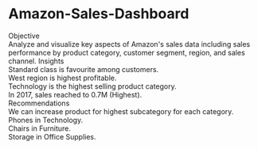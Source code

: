 # Amazon-Sales-Dashboard
Objective </br>
Analyze and visualize key aspects of Amazon's sales data including sales performance by product category, customer segment, region, and sales channel. 
Insights </br>
Standard class is favourite among customers. </br>
West region is highest profitable. </br>
Technology is the highest selling product category. </br>
In 2017, sales reached to 0.7M (Highest). </br>
Recommendations </br>
We can increase product for highest subcategory for each category. </br>
Phones in Technology. </br>
Chairs in Furniture. </br>
Storage in Office Supplies. </br>

